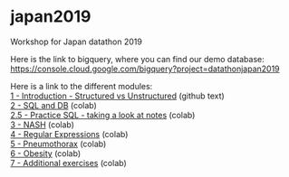 # japan2019
Workshop for Japan datathon 2019

Here is the link to bigquery, where you can find our demo database:<br>
https://console.cloud.google.com/bigquery?project=datathonjapan2019

Here is a link to the different modules:<br>
<a href="https://github.com/christinium/japan2019/blob/master/1%20-%20Introduction%20-%20Structured%20vs%20Unstructured.ipynb">1 - Introduction - Structured vs Unstructured</a> (github text)
<br>
<a href="https://github.com/christinium/japan2019/blob/master/2%20-%20SQL_and_DB.ipynb">2 - SQL and DB</a> (colab)
<br>
<a href="https://colab.research.google.com/github/christinium/japan2019/blob/master/2.5%20-%20Practice%20SQL%20-%20taking%20a%20look%20at%20notes.ipynb">2.5 - Practice SQL - taking a look at notes</a> (colab)
<br>
<a href="https://colab.research.google.com/github/christinium/japan2019/blob/master/3%20-%20NASH.ipynb"> 3 - NASH</a> (colab)
<br>
<a href="https://colab.research.google.com/github/christinium/japan2019/blob/master/4%20-%20Regular%20Expressions.ipynb">4 - Regular Expressions</a> (colab)
<br>
<a href="https://colab.research.google.com/github/christinium/japan2019/blob/master/5%20-%20Pneumothorax.ipynb">5 - Pneumothorax</a> (colab)
<br>
<a href="https://colab.research.google.com/github/christinium/japan2019/blob/master/6%20-%20Obese.ipynb">6 - Obesity</a> (colab)
<br>
<a href="https://colab.research.google.com/github/christinium/japan2019/blob/master/7%20-%20Extra%20exercises.ipynb">7 - Additional exercises</a> (colab)
